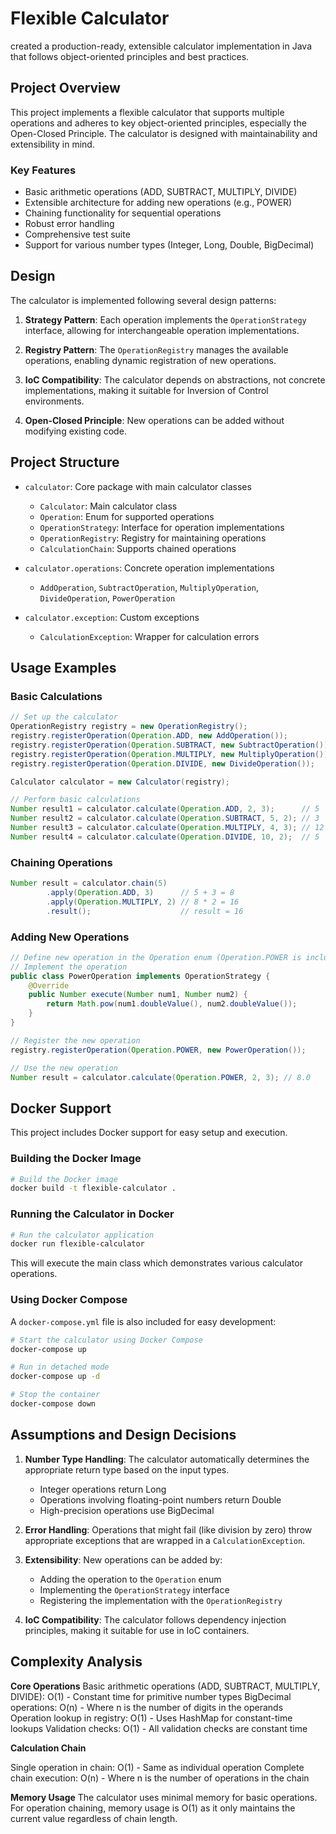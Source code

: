 # Flexible Calculator

created a production-ready, extensible calculator implementation in Java that follows object-oriented principles and best practices.

## Project Overview

This project implements a flexible calculator that supports multiple operations and adheres to key object-oriented principles, especially the Open-Closed Principle. The calculator is designed with maintainability and extensibility in mind.

### Key Features

- Basic arithmetic operations (ADD, SUBTRACT, MULTIPLY, DIVIDE)
- Extensible architecture for adding new operations (e.g., POWER)
- Chaining functionality for sequential operations
- Robust error handling
- Comprehensive test suite
- Support for various number types (Integer, Long, Double, BigDecimal)

## Design

The calculator is implemented following several design patterns:

1. **Strategy Pattern**: Each operation implements the `OperationStrategy` interface, allowing for interchangeable operation implementations.

2. **Registry Pattern**: The `OperationRegistry` manages the available operations, enabling dynamic registration of new operations.

3. **IoC Compatibility**: The calculator depends on abstractions, not concrete implementations, making it suitable for Inversion of Control environments.

4. **Open-Closed Principle**: New operations can be added without modifying existing code.

## Project Structure

- `calculator`: Core package with main calculator classes
  - `Calculator`: Main calculator class
  - `Operation`: Enum for supported operations
  - `OperationStrategy`: Interface for operation implementations
  - `OperationRegistry`: Registry for maintaining operations
  - `CalculationChain`: Supports chained operations

- `calculator.operations`: Concrete operation implementations
  - `AddOperation`, `SubtractOperation`, `MultiplyOperation`, `DivideOperation`, `PowerOperation`

- `calculator.exception`: Custom exceptions
  - `CalculationException`: Wrapper for calculation errors

## Usage Examples

### Basic Calculations

```java
// Set up the calculator
OperationRegistry registry = new OperationRegistry();
registry.registerOperation(Operation.ADD, new AddOperation());
registry.registerOperation(Operation.SUBTRACT, new SubtractOperation());
registry.registerOperation(Operation.MULTIPLY, new MultiplyOperation());
registry.registerOperation(Operation.DIVIDE, new DivideOperation());

Calculator calculator = new Calculator(registry);

// Perform basic calculations
Number result1 = calculator.calculate(Operation.ADD, 2, 3);      // 5
Number result2 = calculator.calculate(Operation.SUBTRACT, 5, 2); // 3
Number result3 = calculator.calculate(Operation.MULTIPLY, 4, 3); // 12
Number result4 = calculator.calculate(Operation.DIVIDE, 10, 2);  // 5
```

### Chaining Operations

```java
Number result = calculator.chain(5)
        .apply(Operation.ADD, 3)      // 5 + 3 = 8
        .apply(Operation.MULTIPLY, 2) // 8 * 2 = 16
        .result();                    // result = 16
```

### Adding New Operations

```java
// Define new operation in the Operation enum (Operation.POWER is included)
// Implement the operation
public class PowerOperation implements OperationStrategy {
    @Override
    public Number execute(Number num1, Number num2) {
        return Math.pow(num1.doubleValue(), num2.doubleValue());
    }
}

// Register the new operation
registry.registerOperation(Operation.POWER, new PowerOperation());

// Use the new operation
Number result = calculator.calculate(Operation.POWER, 2, 3); // 8.0
```

## Docker Support

This project includes Docker support for easy setup and execution.

### Building the Docker Image

```bash
# Build the Docker image
docker build -t flexible-calculator .
```

### Running the Calculator in Docker

```bash
# Run the calculator application
docker run flexible-calculator
```

This will execute the main class which demonstrates various calculator operations.

### Using Docker Compose

A `docker-compose.yml` file is also included for easy development:

```bash
# Start the calculator using Docker Compose
docker-compose up

# Run in detached mode
docker-compose up -d

# Stop the container
docker-compose down
```

## Assumptions and Design Decisions

1. **Number Type Handling**: The calculator automatically determines the appropriate return type based on the input types.
   - Integer operations return Long
   - Operations involving floating-point numbers return Double
   - High-precision operations use BigDecimal

2. **Error Handling**: Operations that might fail (like division by zero) throw appropriate exceptions that are wrapped in a `CalculationException`.

3. **Extensibility**: New operations can be added by:
   - Adding the operation to the `Operation` enum
   - Implementing the `OperationStrategy` interface
   - Registering the implementation with the `OperationRegistry`

4. **IoC Compatibility**: The calculator follows dependency injection principles, making it suitable for use in IoC containers.

## Complexity Analysis

**Core Operations**
Basic arithmetic operations (ADD, SUBTRACT, MULTIPLY, DIVIDE): O(1) - Constant time for primitive number types
BigDecimal operations: O(n) - Where n is the number of digits in the operands
Operation lookup in registry: O(1) - Uses HashMap for constant-time lookups
Validation checks: O(1) - All validation checks are constant time

**Calculation Chain**

Single operation in chain: O(1) - Same as individual operation
Complete chain execution: O(n) - Where n is the number of operations in the chain

**Memory Usage**
The calculator uses minimal memory for basic operations. For operation chaining, memory usage is O(1) as it only maintains the current value regardless of chain length.

